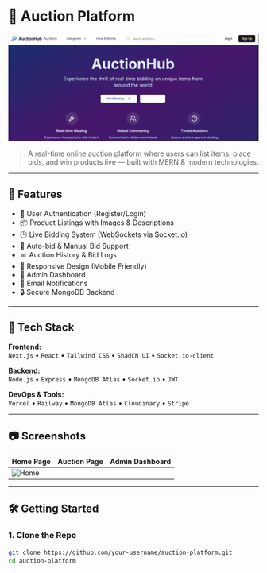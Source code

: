 # 🛒 Auction Platform

![Auction Platform Banner](https://github.com/Abhijaiswal2522002/Auctionhub/blob/15d5398866eadb95d2830f10801971abc7dd80c5/public/uploads/Screenshot%202025-06-03%20002351.png)

> A real-time online auction platform where users can list items, place bids, and win products live — built with MERN & modern technologies.

---

## 🚀 Features

- 🔐 User Authentication (Register/Login)
- 📦 Product Listings with Images & Descriptions
- 🕒 Live Bidding System (WebSockets via Socket.io)
- 💸 Auto-bid & Manual Bid Support
- 📊 Auction History & Bid Logs
- 📱 Responsive Design (Mobile Friendly)
- 🧾 Admin Dashboard
- 📩 Email Notifications
- 🔒 Secure MongoDB Backend

---

## 🧰 Tech Stack

**Frontend:**  
`Next.js` • `React` • `Tailwind CSS` • `ShadCN UI` • `Socket.io-client`

**Backend:**  
`Node.js` • `Express` • `MongoDB Atlas` • `Socket.io` • `JWT`

**DevOps & Tools:**  
`Vercel` • `Railway` • `MongoDB Atlas` • `Cloudinary` • `Stripe`

---

## 📷 Screenshots

| Home Page | Auction Page | Admin Dashboard |
|----------|--------------|------------------|
| ![Home]([./public/screenshots/home.png](https://github.com/Abhijaiswal2522002/Auctionhub/blob/b21f6577a5e1c9284847ed92a16de0c1718abd76/public/uploads/Screenshot%202025-06-03%20002549.png)) |

---

## 🛠️ Getting Started

### 1. Clone the Repo

```bash
git clone https://github.com/your-username/auction-platform.git
cd auction-platform
